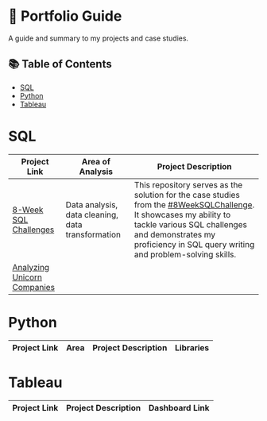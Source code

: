 # 📁 Portfolio Guide

A guide and summary to my projects and case studies.

## 📚 Table of Contents
- [SQL](#sql)
- [Python](#python)
- [Tableau](#tableau)


# SQL

| Project Link | Area of Analysis | Project Description | 
|---|---|---|
| [8-Week SQL Challenges](https://github.com/aolivacce/8-week-SQL-challenge) | Data analysis, data cleaning, data transformation | This repository serves as the solution for the case studies from the [#8WeekSQLChallenge](https://8weeksqlchallenge.com). It showcases my ability to tackle various SQL challenges and demonstrates my proficiency in SQL query writing and problem-solving skills. | 
|[ Analyzing Unicorn Companies](https://github.com/aolivacce/DataCamp-Projects/blob/main/unicorncompanies.ipynb) | 

# Python

| Project Link | Area | Project Description | Libraries |    
|---|---|---|---|

# Tableau 

| Project Link | Project Description | Dashboard Link |
|---|---|---|
